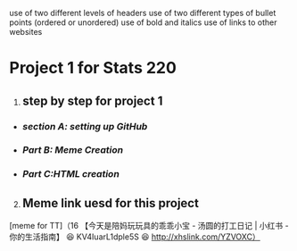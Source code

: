 use of two different levels of headers
use of two different types of bullet points (ordered or unordered)
use of bold and italics
use of links to other websites
# **Project 1 for Stats 220**

1. ## step by step for project 1
   
*  ### *section A: setting up GitHub*
*  ### *Part B: Meme Creation*
*  ### *Part C:HTML creation*

2. ## Meme link uesd for this project
[meme for TT]（16 【今天是陪妈玩玩具的乖乖小宝 - 汤圆的打工日记 | 小红书 - 你的生活指南】 😆 KV4IuarL1dple5S 😆 http://xhslink.com/YZVOXC）
